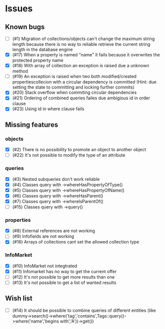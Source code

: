 # Issues

## Known bugs
- [ ] (#1) Migration of collections/objects can't change the maximum string length because there is no way to reliable retrieve the current string length in the database engine
- [X] (#17) When a property is named "name" it fails because it overwrites the protected property name
- [X] (#18) With array of collection an exception is raised due a unknown method
- [ ] (#19) An exception is raised when two both modified/created propertiescollecion with a circular dependency is committed (Hint: due setting the state to committing and locking further commits)
- [X] (#20) Stack overflow when commiting circular dependencies
- [X] (#21) Ordering of combined queries failes due ambigious id in order clause
- [X] (#23) Using id in where clause fails 

## Missing features
### objects
- [X] (#2) There is no possibility to promote an object to another object
- [ ] (#22) It's not possible to modify the type of an attribute

### queries
- [X] (#3) Nested subqueries don't work reliable
- [X] (#4) Classes query with ->whereHasPropertyOfType()
- [X] (#5) Classes query with ->whereHasPropertyOfName()
- [X] (#6) Classes query with ->whereHasParent()
- [X] (#7) Classes query with ->whereIsParentOf()
- [ ] (#15) Classes query with ->query()

### properties
- [X] (#8) External references are not working
- [ ] (#9) Infofields are not working
- [X] (#16) Arrays of collections cant set the allowed collection type

### InfoMarket
- [X] (#10) InfoMarket not integtrated
- [X] (#11) Infomarket has no way to get the current offer
- [ ] (#12) It's not possible to get more results than one
- [ ] (#13) It's not possible to get a list of wanted results
      
## Wish list
- [ ] (#14) It should be possible to combine queries of different entities (like dummy->search()->where('tag','contains',Tags::query()->where('name','begins with','A'))->get())
